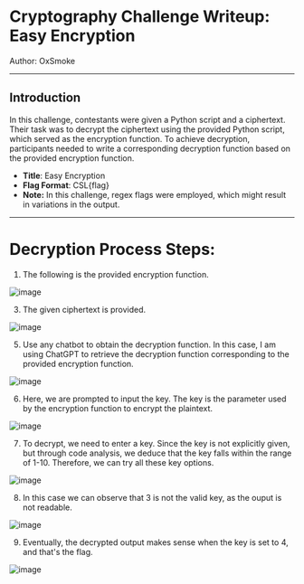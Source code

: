 # Cryptography Challenge Writeup: Easy Encryption

Author: OxSmoke

---

## Introduction

In this challenge, contestants were given a Python script and a ciphertext. Their task was to decrypt the ciphertext using the provided Python script, which served as the encryption function. To achieve decryption, participants needed to write a corresponding decryption function based on the provided encryption function.

- **Title**: Easy Encryption
- **Flag Format**: CSL{flag}
- **Note:** In this challenge, regex flags were employed, which might result in variations in the output.

---

# Decryption Process Steps: 

1.	The following is the provided encryption function.
   
![image](https://github.com/TrojanNinja/Nascon-24-CTF/assets/122688432/1b62a645-93da-40a8-bae2-34bc63a209c5)

3.	The given ciphertext is provided.
   
![image](https://github.com/TrojanNinja/Nascon-24-CTF/assets/122688432/02cd6320-37b2-41e2-b95b-83d7a624c243)

5.	Use any chatbot to obtain the decryption function. In this case, I am using ChatGPT to retrieve the decryption function corresponding to the provided encryption function.

![image](https://github.com/TrojanNinja/Nascon-24-CTF/assets/122688432/f6100a1b-42e4-432b-9341-9e1caca31537)

6.	Here, we are prompted to input the key. The key is the parameter used by the encryption function to encrypt the plaintext.

![image](https://github.com/TrojanNinja/Nascon-24-CTF/assets/122688432/b197161f-98ef-4c9c-be8f-23f50eece36f)
 
7.	To decrypt, we need to enter a key. Since the key is not explicitly given, but through code analysis, we deduce that the key falls within the range of 1-10. Therefore, we can try all these key options.

![image](https://github.com/TrojanNinja/Nascon-24-CTF/assets/122688432/12e3c05d-99a9-42ee-bd49-783de02c3211)

8. In this case we can observe that 3 is not the valid key, as the ouput is not readable. 

![image](https://github.com/TrojanNinja/Nascon-24-CTF/assets/122688432/24bebec3-f0ed-426c-bd36-e8bfad7238e5)

9. Eventually, the decrypted output makes sense when the key is set to 4, and that's the flag.

![image](https://github.com/TrojanNinja/Nascon-24-CTF/assets/122688432/501fea7a-47b7-494a-a1e4-8c72694cd21f)


 




